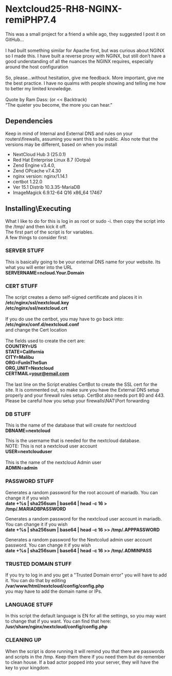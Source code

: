 # Nextcloud25-RH8-NGINX-remiPHP7.4

This was a small project for a friend a while ago, they suggested I post it on GitHub...
<br />
<br />
I had built something similar for Apache first, but was curious about NGINX so I made this.  I have built a reverse proxy with NGINX, but still don’t have a good understanding of all the nuances the NGINX requires, especially around the host configuration
<br />
<br />
So, please…without hesitation, give me feedback.  More important, give me the best practice. I have no qualms with people showing and telling me how to better my limited knowledge.
<br />
<br />
Quote by Ram Dass: (or << Backtrack)<br /> 
“The quieter you become, the more you can hear.”

## Dependencies

Keep in mind of Internal and External DNS and rules on your routers\firewalls, assuming you want this to be public.
Also note that the versions may be different, based on when you install
* NextCloud Hub 3 (25.0.1)
* Red Hat Enterprise Linux 8.7 (Ootpa)
* Zend Engine v3.4.0, 
* Zend OPcache v7.4.30
* nginx version: nginx/1.14.1
* certbot 1.22.0
* Ver 15.1 Distrib 10.3.35-MariaDB
* ImageMagick 6.9.12-64 Q16 x86_64 17467

## Installing\Executing 
What I like to do for this is log in as root or sudo -i.  then copy the script into the /tmp/ and then kick it off.
<br />
The first part of the script is for variables. 
<br />
A few things to consider first:

### SERVER STUFF
This is basically going to be your external DNS name for your website.  Its what you will enter into the URL
<br />
<b>SERVERNAME=ncloud.Your.Domain</b>

### CERT STUFF
The script creates a demo self-signed certificate and places it in<br />
<b>/etc/nginx/ssl/nextcloud.key</b><br />
<b>/etc/nginx/ssl/nextcloud.crt</b><br />
<br />
If you do use the certbot, you may have to go back into:<br />
<b>/etc/nginx/conf.d/nextcloud.conf</b><br />
and change the Cert location
<br />
<br />
The fields used to create the cert are:
<br />
<b>COUNTRY=US
<br />
STATE=California
<br />
CITY=Malibu
<br />
ORG=FunInTheSun
<br />
ORG_UNIT=Nextcloud
<br />
CERTMAIL=your@email.com</b>
<br />
<br />
The last line on the Script enables CertBot to create the SSL cert for the site. It is commented out, so make sure you have the External DNS setup properly and your firewall rules setup.  CertBot also needs port 80 and 443.  Please be careful how you setup your firewalls\NAT\Port forwarding
<br />

### DB STUFF
This is the name of the database that will create for nextcloud<br />
<b>DBNAME=nextcloud</b>

This is the username that is needed for the nextcloud database. <br />
NOTE: This is not a nextcloud user account<br />
<b>USER=nextclouduser</b>
<br />
<br />
This is the name of the nextcloud Admin user
<br />
<b>ADMIN=admin</b>

### PASSWORD STUFF
Generates a random password for the root account of mariadb. You can change it if you wish
</br>
<b>date +%s | sha256sum | base64 | head -c 16 > /tmp/.MARIADBPASSWORD</b>

Generates a random password for the nextcloud user account in mariadb. You can change it if you wish
</br>
<b>date +%s | sha256sum | base64 | head -c 16 >> /tmp/.APPPASSWORD</b>

Generates a random password for the Nextcolud admin user account password. You can change it if you wish
</br>
<b>date +%s | sha256sum | base64 | head -c 16 >> /tmp/.ADMINPASS</b>

### TRUSTED DOMAIN STUFF
If you try to log in and you get a "Trusted Domain error" you will have to add it.  You can do that by editing</br>
<b>/var/www/html/nextcloud/config/config.php</b>
<br />
you may have to add the domain name or IPs.  

### LANGUAGE STUFF
In this script the default language is EN for all the settings, so you may want to change that if you want.  You can find that here:
</br>
<b>/usr/share/nginx/nextcloud/config/config.php</b>

### CLEANING UP
When the script is done running it will remind you that there are passwords and scripts in the /tmp. Keep them there if you need them but do remember to clean house.  If a bad actor popped into your server, they will have the key to your kingdom.
